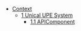 * [Context](HOME)
  * [1 Unical UPE System](1%20Unical%20UPE%20System/HOME)
    * [1.1 APIComponent](1%20Unical%20UPE%20System/1.1%20APIComponent/HOME)
